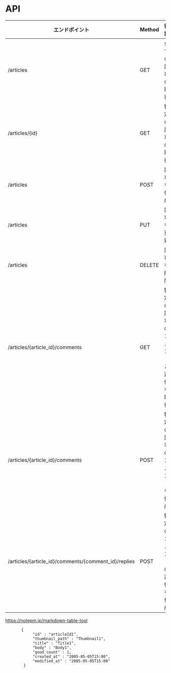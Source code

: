 # API

| エンドポイント                                       | Method | 役割                             | 
| ---------------------------------------------------- | ------ | -------------------------------- | 
| /articles                                            | GET    | 全ての記事の取得                 | 
| /articles/{id}                                       | GET    | 特定の記事の取得                 | 
| /articles                                            | POST   | 記事を作成                       | 
| /articles                                            | PUT    | 記事を更新                       | 
| /articles                                            | DELETE | 記事を削除                       | 
| /articles/{article_id}/comments                      | GET    | 特定の記事のコメントと返信を取得 | 
| /articles/{article_id}/comments                      | POST   | 特定の記事のコメントを作成       | 
| /articles/{article_id}/comments/{comment_id}/replies | POST   | 特定のコメントの返信を作成       | 

https://notepm.jp/markdown-table-tool


           {
                "id" : "articleId1",
                "thumbnail_path" : "Thumbnail1",
                "title" : "Title1",
                "body" : "Body1",
                "good_count" : 1,
                "created_at" : "2005-05-05T15:00",
                "modified_at" : "2005-05-05T15:00"
            }
